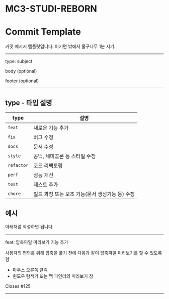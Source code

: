 # MC3-STUDI-REBORN

# Commit Template

커밋 메시지 템플릿입니다. 어기면 밖에서 물구나무 1분 서기.

---

type: subject

body (optional)

footer (optional)

---

## type - 타입	설명

|type|설명|
|-|-|
|`feat`|새로운 기능 추가|
|`fix`|버그 수정|
|`docs`|문서 수정|
|`style`|공백, 세미콜론 등 스타일 수정|
|`refactor`|코드 리팩토링|
|`perf`|성능 개선|
|`test`|테스트 추가|
|`chore`|빌드 과정 또는 보조 기능(문서 생성기능 등) 수정|

## 예시

아래처럼 작성하면 됩니다.

---

feat: 압축파일 미리보기 기능 추가

사용자의 편의를 위해 압축을 풀기 전에
다음과 같이 압축파일 미리보기를 할 수 있도록 함
 - 마우스 오른쪽 클릭
 - 윈도우 탐색기 또는 맥 파인더의 미리보기 창

Closes #125

---
